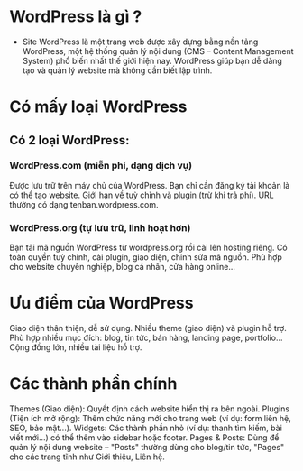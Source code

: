 # WordPress là gì ?
- Site WordPress là một trang web được xây dựng bằng nền tảng WordPress, một hệ thống quản lý nội dung (CMS – Content Management System) phổ biến nhất thế giới hiện nay. WordPress giúp bạn dễ dàng tạo và quản lý website mà không cần biết lập trình.
# Có mấy loại WordPress
## Có 2 loại WordPress:
### WordPress.com (miễn phí, dạng dịch vụ)
Được lưu trữ trên máy chủ của WordPress.
Bạn chỉ cần đăng ký tài khoản là có thể tạo website.
Giới hạn về tuỳ chỉnh và plugin (trừ khi trả phí).
URL thường có dạng tenban.wordpress.com.
### WordPress.org (tự lưu trữ, linh hoạt hơn)
Bạn tải mã nguồn WordPress từ wordpress.org rồi cài lên hosting riêng.
Có toàn quyền tuỳ chỉnh, cài plugin, giao diện, chỉnh sửa mã nguồn.
Phù hợp cho website chuyên nghiệp, blog cá nhân, cửa hàng online...
# Ưu điểm của WordPress
Giao diện thân thiện, dễ sử dụng.
Nhiều theme (giao diện) và plugin hỗ trợ.
Phù hợp nhiều mục đích: blog, tin tức, bán hàng, landing page, portfolio...
Cộng đồng lớn, nhiều tài liệu hỗ trợ.
# Các thành phần chính
Themes (Giao diện): Quyết định cách website hiển thị ra bên ngoài.
Plugins (Tiện ích mở rộng): Thêm chức năng mới cho trang web (ví dụ: form liên hệ, SEO, bảo mật...).
Widgets: Các thành phần nhỏ (ví dụ: thanh tìm kiếm, bài viết mới...) có thể thêm vào sidebar hoặc footer.
Pages & Posts: Dùng để quản lý nội dung website – "Posts" thường dùng cho blog/tin tức, "Pages" cho các trang tĩnh như Giới thiệu, Liên hệ.
